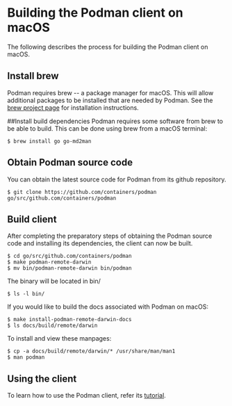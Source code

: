 # Building the Podman client on macOS

The following describes the process for building the Podman client on macOS.

## Install brew
Podman requires brew -- a package manager for macOS.  This will allow additional packages to be installed that are
needed by Podman.  See the [brew project page](https://brew.sh/) for installation instructions.

##Install build dependencies
Podman requires some software from brew to be able to build.  This can be done using brew from a macOS terminal:

```
$ brew install go go-md2man
```

## Obtain Podman source code

You can obtain the latest source code for Podman from its github repository.

```
$ git clone https://github.com/containers/podman go/src/github.com/containers/podman
```

## Build client
After completing the preparatory steps of obtaining the Podman source code and installing its dependencies, the client
can now be built.

```
$ cd go/src/github.com/containers/podman
$ make podman-remote-darwin
$ mv bin/podman-remote-darwin bin/podman
```

The binary will be located in bin/
```
$ ls -l bin/
```

If you would like to build the docs associated with Podman on macOS:
```
$ make install-podman-remote-darwin-docs
$ ls docs/build/remote/darwin
```

To install and view these manpages:

```
$ cp -a docs/build/remote/darwin/* /usr/share/man/man1
$ man podman
```

## Using the client

To learn how to use the Podman client, refer its
[tutorial](https://github.com/containers/podman/blob/main/docs/tutorials/remote_client.md).
